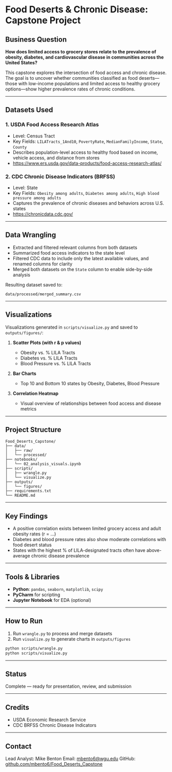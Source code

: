 # Food Deserts & Chronic Disease: Capstone Project

## Business Question

**How does limited access to grocery stores relate to the prevalence of obesity, diabetes, and cardiovascular disease in communities across the United States?**

This capstone explores the intersection of food access and chronic disease. The goal is to uncover whether communities classified as food deserts—those with low-income populations and limited access to healthy grocery options—show higher prevalence rates of chronic conditions.

---

## Datasets Used

### 1. **USDA Food Access Research Atlas**

* Level: Census Tract
* Key Fields: `LILATracts_1And10`, `PovertyRate`, `MedianFamilyIncome`, `State`, `County`
* Describes population-level access to healthy food based on income, vehicle access, and distance from stores
* https://www.ers.usda.gov/data-products/food-access-research-atlas/

### 2. **CDC Chronic Disease Indicators (BRFSS)**

* Level: State
* Key Fields: `Obesity among adults`, `Diabetes among adults`, `High blood pressure among adults`
* Captures the prevalence of chronic diseases and behaviors across U.S. states
* https://chronicdata.cdc.gov/

---

## Data Wrangling

* Extracted and filtered relevant columns from both datasets
* Summarized food access indicators to the state level
* Filtered CDC data to include only the latest available values, and renamed columns for clarity
* Merged both datasets on the `State` column to enable side-by-side analysis

Resulting dataset saved to:

```
data/processed/merged_summary.csv
```

---

## Visualizations

Visualizations generated in `scripts/visualize.py` and saved to `outputs/figures/`:

1. **Scatter Plots (with r & p values)**

   * Obesity vs. % LILA Tracts
   * Diabetes vs. % LILA Tracts
   * Blood Pressure vs. % LILA Tracts

2. **Bar Charts**

   * Top 10 and Bottom 10 states by Obesity, Diabetes, Blood Pressure

3. **Correlation Heatmap**

   * Visual overview of relationships between food access and disease metrics

---

## Project Structure

```
Food_Deserts_Capstone/
├── data/
│   ├── raw/
│   └── processed/
├── notebooks/
│   └── 02_analysis_visuals.ipynb
├── scripts/
│   ├── wrangle.py
│   └── visualize.py
├── outputs/
│   └── figures/
├── requirements.txt
└── README.md
```

---

## Key Findings

* A positive correlation exists between limited grocery access and adult obesity rates (r = ...)
* Diabetes and blood pressure rates also show moderate correlations with food desert status
* States with the highest % of LILA-designated tracts often have above-average chronic disease prevalence

---

## Tools & Libraries

* **Python**: `pandas`, `seaborn`, `matplotlib`, `scipy`
* **PyCharm** for scripting
* **Jupyter Notebook** for EDA (optional)

---

## How to Run

1. Run `wrangle.py` to process and merge datasets
2. Run `visualize.py` to generate charts in `outputs/figures`

```bash
python scripts/wrangle.py
python scripts/visualize.py
```

---

## Status

Complete — ready for presentation, review, and submission

---

## Credits

* USDA Economic Research Service
* CDC BRFSS Chronic Disease Indicators

---

## Contact

Lead Analyst: Mike Benton
Email: mbento6@wgu.edu
GitHub: [github.com/mbento6/Food\_Deserts\_Capstone](https://github.com/mbento6/Food_Deserts_Capstone.git)
